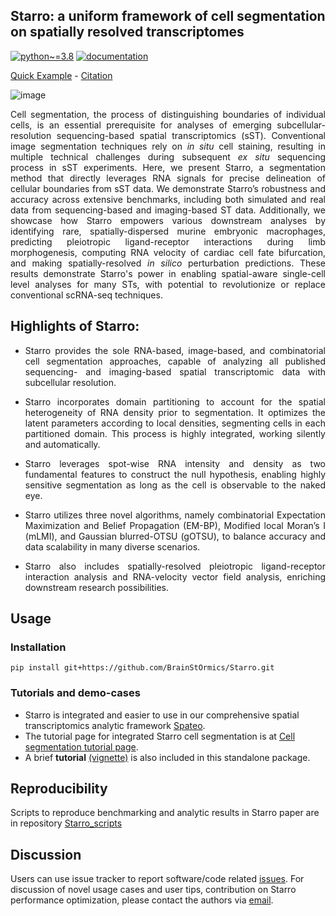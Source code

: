 ## Starro: a uniform framework of cell segmentation on spatially resolved transcriptomes

[![python~=3.8](https://img.shields.io/badge/python-3.8-brightgreen)](https://www.python.org/)
[![documentation](https://readthedocs.org/projects/spateo-release/badge/?version=latest)](https://spateo-release.readthedocs.io/en/latest/tutorials/notebooks/cell_segmentation.html)

[Quick Example](https://github.com/BrainStOrmics/Starro/blob/main/notebooks/starro_rna_seg_tutorial.ipynb) - [Citation](https://www.biorxiv.org/content/10.1101/2022.12.07.519417v1)

![image](https://github.com/BrainStOrmics/Starro/assets/37856906/603e3bf3-0bd9-4633-938f-9ec17c76e22c)

<p align="justify">
Cell segmentation, the process of distinguishing boundaries of individual cells, is an essential prerequisite for analyses of emerging subcellular-resolution sequencing-based spatial transcriptomics (sST). Conventional image segmentation techniques rely on <i>in situ</i> cell staining, resulting in multiple technical challenges during subsequent <i>ex situ</i> sequencing process in sST experiments. Here, we present Starro, a segmentation method that directly leverages RNA signals for precise delineation of cellular boundaries from sST data. We demonstrate Starro’s robustness and accuracy across extensive benchmarks, including both simulated and real data from sequencing-based and imaging-based ST data. Additionally, we showcase how Starro empowers various downstream analyses by identifying rare, spatially-dispersed murine embryonic macrophages, predicting pleiotropic ligand-receptor interactions during limb morphogenesis, computing RNA velocity of cardiac cell fate bifurcation, and making spatially-resolved <i>in silico</i> perturbation predictions. These results demonstrate Starro's power in enabling spatial-aware single-cell level analyses for many STs, with potential to revolutionize or replace conventional scRNA-seq techniques.
</p>

## Highlights of Starro:

* <p align="justify">Starro provides the sole RNA-based, image-based, and combinatorial cell segmentation approaches, capable of analyzing all published sequencing- and imaging-based spatial transcriptomic data with subcellular resolution. </p>
* <p align="justify">Starro incorporates domain partitioning to account for the spatial heterogeneity of RNA density prior to segmentation. It optimizes the latent parameters according to local densities, segmenting cells in each partitioned domain. This process is highly integrated, working silently and automatically. </p>
* <p align="justify">Starro leverages spot-wise RNA intensity and density as two fundamental features to construct the null hypothesis, enabling highly sensitive segmentation as long as the cell is observable to the naked eye. </p>
* <p align="justify">Starro utilizes three novel algorithms, namely combinatorial Expectation Maximization and Belief Propagation (EM-BP), Modified local Moran’s I (mLMI), and Gaussian blurred-OTSU (gOTSU), to balance accuracy and data scalability in many diverse scenarios. </p>
* <p align="justify">Starro also includes spatially-resolved pleiotropic ligand-receptor interaction analysis and RNA-velocity vector field analysis, enriching downstream research possibilities. </p>


## Usage
### Installation
```
pip install git+https://github.com/BrainStOrmics/Starro.git
```

### Tutorials and demo-cases
- Starro is integrated and easier to use in our comprehensive spatial transcriptomics analytic framework [Spateo](https://github.com/aristoteleo/spateo-release).
- The tutorial page for integrated Starro cell segmentation is at [Cell segmentation tutorial page](https://spateo-release.readthedocs.io/en/latest/tutorials/notebooks/cell_segmentation.html).
- A brief **tutorial** [(vignette)](https://github.com/BrainStOrmics/Starro/blob/main/notebooks/starro_rna_seg_tutorial.ipynb) is also included in this standalone package.

## Reproducibility
Scripts to reproduce benchmarking and analytic results in Starro paper are in repository [Starro_scripts](https://github.com/BrainStOrmics/Starro_scripts)

## Discussion 
Users can use issue tracker to report software/code related [issues](https://github.com/BrainStOrmics/Starro/issues). For discussion of novel usage cases and user tips, contribution on Starro performance optimization, please contact the authors via [email](mailto:baiyinqi@genomics.cn). 
